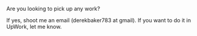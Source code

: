 Are you looking to pick up any work? 

If yes, shoot me an email (derekbaker783 at gmail). If you want to do it in UpWork, let me know.
